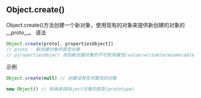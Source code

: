 ## Object.create()
Object.create()方法创建一个新对象，使用现有的对象来提供新创建的对象的__proto__。
语法
```js
Object.create(proto[, propertiesObject])
// proto - 新创建对象的原型对象
// pjropertiesObject 添加新创建对象的不可枚举属性(value/writable/enumerable/configurable)
```
示例
```js
Object.create(null) // 创建没有任何属性的对象
```
```js
new Object() // 有继承自Object对象的原型(prototype)
```